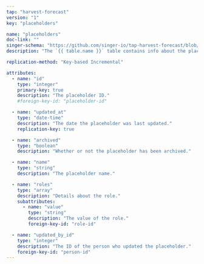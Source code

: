 ```yaml
---
tap: "harvest-forecast"
version: "1"
key: "placeholders"

name: "placeholders"
doc-link: ""
singer-schema: "https://github.com/singer-io/tap-harvest-forecast/blob/master/tap_harvest_forecast/schemas/placeholders.json"
description: "The `{{ table.name }}` table contains info about the placeholders in your {{ integration.display_name }} account."

replication-method: "Key-based Incremental"

attributes:
  - name: "id"
    type: "integer"
    primary-key: true
    description: "The placeholder ID."
    #foreign-key-id: "placeholder-id"

  - name: "updated_at"
    type: "date-time"
    description: "The date the placeholder was last updated."
    replication-key: true

  - name: "archived"
    type: "boolean"
    description: "Whether or not the placeholder has been archived."

  - name: "name"
    type: "string"
    description: "The placeholder name."

  - name: "roles"
    type: "array"
    description: "Details about the role."
    subattributes:
      - name: "value"
        type: "string"
        description: "The value of the role."
        foreign-key-id: "role-id"

  - name: "updated_by_id"
    type: "integer"
    description: "The ID of the person who updated the placeholder."
    foreign-key-id: "person-id"
---
```

